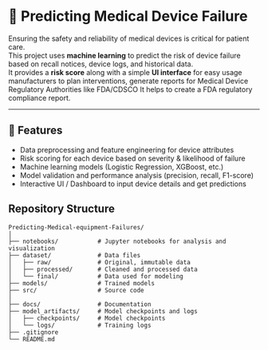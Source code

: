 
# 🏥 Predicting Medical Device Failure

Ensuring the safety and reliability of medical devices is critical for patient care.  
This project uses **machine learning** to predict the risk of device failure based on recall notices, device logs, and historical data.  
It provides a **risk score** along with a simple **UI interface** for easy usage manufacturers to plan interventions, generate reports for Medical Device Regulatory Authorities like FDA/CDSCO
It helps to create a FDA regulatory compliance report.

---

## 🚀 Features
- Data preprocessing and feature engineering for device attributes  
- Risk scoring for each device based on severity & likelihood of failure  
- Machine learning models (Logistic Regression, XGBoost, etc.)  
- Model validation and performance analysis (precision, recall, F1-score)  
- Interactive UI / Dashboard to input device details and get predictions 

## Repository Structure

```
Predicting-Medical-equipment-Failures/
│
├── notebooks/           # Jupyter notebooks for analysis and visualization
├── dataset/             # Data files
│   ├── raw/             # Original, immutable data
│   ├── processed/       # Cleaned and processed data
│   └── final/           # Data used for modeling
├── models/              # Trained models
├── src/                 # Source code
│
├── docs/                # Documentation
├── model_artifacts/     # Model checkpoints and logs
│   ├── checkpoints/     # Model checkpoints
│   └── logs/            # Training logs
├── .gitignore
└── README.md
```
